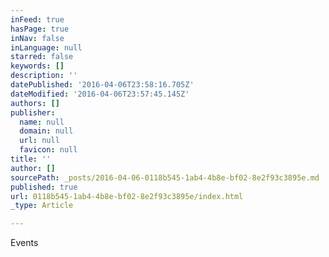 ```yaml
---
inFeed: true
hasPage: true
inNav: false
inLanguage: null
starred: false
keywords: []
description: ''
datePublished: '2016-04-06T23:58:16.705Z'
dateModified: '2016-04-06T23:57:45.145Z'
authors: []
publisher:
  name: null
  domain: null
  url: null
  favicon: null
title: ''
author: []
sourcePath: _posts/2016-04-06-0118b545-1ab4-4b8e-bf02-8e2f93c3895e.md
published: true
url: 0118b545-1ab4-4b8e-bf02-8e2f93c3895e/index.html
_type: Article

---
```

Events